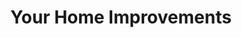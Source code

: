 ---
title: "Your Home Improvements"
url: /blaydon-on-tyne/your-home-improvements/
shop: Baumarkt
---